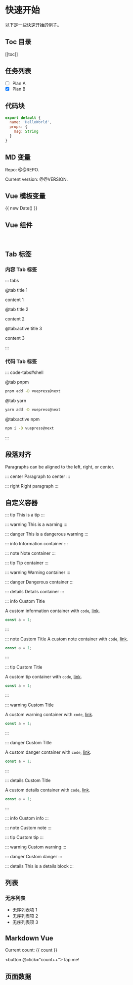 # 快速开始

以下是一些快速开始的例子。

## Toc 目录

[[toc]]

## 任务列表

- [ ] Plan A
- [x] Plan B

## 代码块

```js
export default {
  name: 'HelloWorld',
  props: {
    msg: String
  }
}
```

## MD 变量

Repo: @@REPO.

Current version: @@VERSION.

## Vue 模板变量

{{ new Date() }}

## Vue 组件

<HelloWorld name="Leon" />
<br/>

<NpmBadge package="pushoo-cli" />


## Tab 标签

### 内容 Tab 标签

::: tabs

@tab title 1

content 1

@tab title 2

content 2

@tab:active title 3

content 3

:::

### 代码 Tab 标签

::: code-tabs#shell

@tab pnpm

```bash
pnpm add -D vuepress@next
```

@tab yarn

```bash
yarn add -D vuepress@next
```

@tab:active npm

```bash
npm i -D vuepress@next
```

:::

## 段落对齐

Paragraphs can be aligned to the left, right, or center.

::: center Paragraph to center :::

::: right Right paragraph :::

## 自定义容器

::: tip
This is a tip
:::

::: warning
This is a warning
:::

::: danger
This is a dangerous warning
:::

::: info
Information container
:::

::: note
Note container
:::

::: tip
Tip container
:::

::: warning
Warning container
:::

::: danger
Dangerous container
:::

::: details
Details container
:::

::: info Custom Title

A custom information container with `code`, [link](#demo).

```js
const a = 1;
```

:::

::: note Custom Title
A custom note container with `code`, [link](#demo).

```js
const a = 1;
```

:::

::: tip Custom Title

A custom tip container with `code`, [link](#demo).

```js
const a = 1;
```

:::

::: warning Custom Title

A custom warning container with `code`, [link](#demo).

```js
const a = 1;
```

:::

::: danger Custom Title

A custom danger container with `code`, [link](#demo).

```js
const a = 1;
```

:::

::: details Custom Title

A custom details container with `code`, [link](#demo).

```js
const a = 1;
```

:::

::: info Custom info
:::

::: note Custom note
:::

::: tip Custom tip
:::

::: warning Custom warning
:::

::: danger Custom danger
:::

::: details
This is a details block
:::

## 列表

### 无序列表

- 无序列表项 1
- 无序列表项 2
- 无序列表项 3

## Markdown Vue

<RedDiv>

Current count: {{ count }}

</RedDiv>

<button @click="count++">Tap me!</button>

<script setup>
import { h, ref } from 'vue'

const RedDiv = (_, ctx) => h(
  'div',
  {
    class: 'red-div',
  },
  ctx.slots.default()
)
const msg = 'Markdown 中的 Vue'
const count = ref(0)
</script>

<style>
.red-div {
  color: #ff0000;
}
</style>

## 页面数据

<PageData/>
